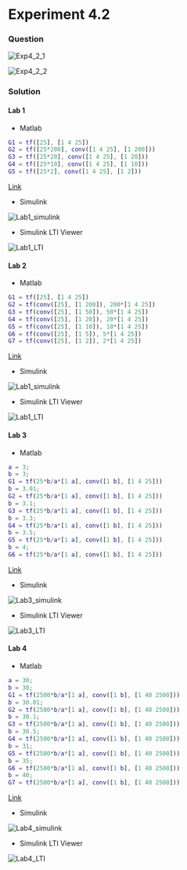 # Experiment 4.2
### Question

![Exp4_2_1](https://github.com/Offliners/NTNU-ME-Automatic-Control-Lab/blob/master/Week%208/Experiment-4-2/Exp4_2_1.PNG)

![Exp4_2_2](https://github.com/Offliners/NTNU-ME-Automatic-Control-Lab/blob/master/Week%208/Experiment-4-2/Exp4_2_2.PNG)

### Solution
#### Lab 1
* Matlab
```matlab
G1 = tf([25], [1 4 25])
G2 = tf([25*200], conv([1 4 25], [1 200]))
G3 = tf([25*20], conv([1 4 25], [1 20]))
G4 = tf([25*10], conv([1 4 25], [1 10]))
G5 = tf([25*2], conv([1 4 25], [1 2]))
```
[Link](Lab1.m)

* Simulink

![Lab1_simulink](https://github.com/Offliners/NTNU-ME-Automatic-Control-Lab/blob/master/Week%208/Experiment-4-2/Lab1_simulink.PNG)

* Simulink LTI Viewer

![Lab1_LTI](https://github.com/Offliners/NTNU-ME-Automatic-Control-Lab/blob/master/Week%208/Experiment-4-2/Lab1_LTI.PNG)

#### Lab 2
* Matlab
```matlab
G1 = tf([25], [1 4 25])
G2 = tf(conv([25], [1 200]), 200*[1 4 25])
G3 = tf(conv([25], [1 50]), 50*[1 4 25])
G4 = tf(conv([25], [1 20]), 20*[1 4 25])
G5 = tf(conv([25], [1 10]), 10*[1 4 25])
G6 = tf(conv([25], [1 5]), 5*[1 4 25])
G7 = tf(conv([25], [1 2]), 2*[1 4 25])
```
[Link](Lab2.m)

* Simulink

![Lab1_simulink](https://github.com/Offliners/NTNU-ME-Automatic-Control-Lab/blob/master/Week%208/Experiment-4-2/Lab2_simulink.PNG)

* Simulink LTI Viewer

![Lab1_LTI](https://github.com/Offliners/NTNU-ME-Automatic-Control-Lab/blob/master/Week%208/Experiment-4-2/Lab2_LTI.PNG)

#### Lab 3
* Matlab
```matlab
a = 3;
b = 3;
G1 = tf(25*b/a*[1 a], conv([1 b], [1 4 25]))
b = 3.01;
G2 = tf(25*b/a*[1 a], conv([1 b], [1 4 25]))
b = 3.1;
G3 = tf(25*b/a*[1 a], conv([1 b], [1 4 25]))
b = 3.3;
G4 = tf(25*b/a*[1 a], conv([1 b], [1 4 25]))
b = 3.5;
G5 = tf(25*b/a*[1 a], conv([1 b], [1 4 25]))
b = 4;
G6 = tf(25*b/a*[1 a], conv([1 b], [1 4 25]))
```
[Link](Lab3.m)

* Simulink

![Lab3_simulink](https://github.com/Offliners/NTNU-ME-Automatic-Control-Lab/blob/master/Week%208/Experiment-4-2/Lab3_simulink.PNG)

* Simulink LTI Viewer

![Lab3_LTI](https://github.com/Offliners/NTNU-ME-Automatic-Control-Lab/blob/master/Week%208/Experiment-4-2/Lab3_LTI.PNG)
#### Lab 4
* Matlab
```matlab
a = 30;
b = 30;
G1 = tf(2500*b/a*[1 a], conv([1 b], [1 40 2500]))
b = 30.01;
G2 = tf(2500*b/a*[1 a], conv([1 b], [1 40 2500]))
b = 30.1;
G3 = tf(2500*b/a*[1 a], conv([1 b], [1 40 2500]))
b = 30.5;
G4 = tf(2500*b/a*[1 a], conv([1 b], [1 40 2500]))
b = 31;
G5 = tf(2500*b/a*[1 a], conv([1 b], [1 40 2500]))
b = 35;
G6 = tf(2500*b/a*[1 a], conv([1 b], [1 40 2500]))
b = 40;
G7 = tf(2500*b/a*[1 a], conv([1 b], [1 40 2500]))
```
[Link](Lab4.m)

* Simulink

![Lab4_simulink](https://github.com/Offliners/NTNU-ME-Automatic-Control-Lab/blob/master/Week%208/Experiment-4-2/Lab4_simulink.PNG)

* Simulink LTI Viewer

![Lab4_LTI](https://github.com/Offliners/NTNU-ME-Automatic-Control-Lab/blob/master/Week%208/Experiment-4-2/Lab4_LTI.PNG)
